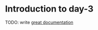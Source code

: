 # Introduction to day-3

TODO: write [great documentation](http://jacobian.org/writing/what-to-write/)
